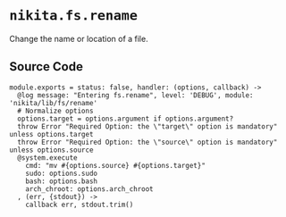 
# `nikita.fs.rename`

Change the name or location of a file.

## Source Code

    module.exports = status: false, handler: (options, callback) ->
      @log message: "Entering fs.rename", level: 'DEBUG', module: 'nikita/lib/fs/rename'
      # Normalize options
      options.target = options.argument if options.argument?
      throw Error "Required Option: the \"target\" option is mandatory" unless options.target
      throw Error "Required Option: the \"source\" option is mandatory" unless options.source
      @system.execute
        cmd: "mv #{options.source} #{options.target}"
        sudo: options.sudo
        bash: options.bash
        arch_chroot: options.arch_chroot
      , (err, {stdout}) ->
        callback err, stdout.trim()
